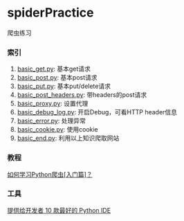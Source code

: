 # spiderPractice
爬虫练习

### 索引
1. [basic_get.py](1.爬虫入门/basic_get.py): 基本get请求
2. [basic_post.py](1.爬虫入门/basic_post.py): 基本post请求
3. [basic_put.py](1.爬虫入门/basic_put.py): 基本put/delete请求
4. [basic_post_headers.py](1.爬虫入门/basic_post_headers.py): 带headers的post请求
5. [basic_proxy.py](1.爬虫入门/basic_proxy.py): 设置代理
6. [basic_debug_log.py](1.爬虫入门/basic_debug_log.py): 开启Debug，可看HTTP header信息
7. [basic_error.py](1.爬虫入门/basic_error.py): 处理异常
8. [basic_cookie.py](1.爬虫入门/basic_cookie.py): 使用cookie
9. [basic_end.py](1.爬虫入门/basic_end.py): 利用以上知识爬取网站


### 教程
[如何学习Python爬虫[入门篇]？](https://zhuanlan.zhihu.com/p/21479334)

### 工具
[提供给开发者 10 款最好的 Python IDE](https://www.oschina.net/news/57468/best-python-ide-for-developers)
